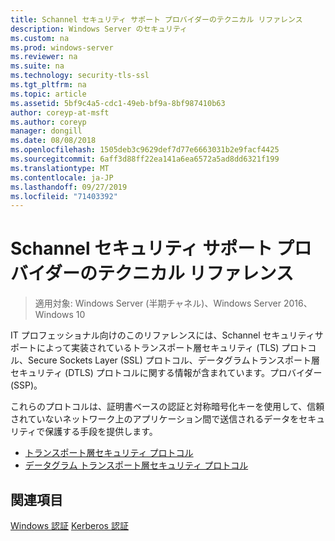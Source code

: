 ```yaml
---
title: Schannel セキュリティ サポート プロバイダーのテクニカル リファレンス
description: Windows Server のセキュリティ
ms.custom: na
ms.prod: windows-server
ms.reviewer: na
ms.suite: na
ms.technology: security-tls-ssl
ms.tgt_pltfrm: na
ms.topic: article
ms.assetid: 5bf9c4a5-cdc1-49eb-bf9a-8bf987410b63
author: coreyp-at-msft
ms.author: coreyp
manager: dongill
ms.date: 08/08/2018
ms.openlocfilehash: 1505deb3c9629def7d77e6663031b2e9facf4425
ms.sourcegitcommit: 6aff3d88ff22ea141a6ea6572a5ad8dd6321f199
ms.translationtype: MT
ms.contentlocale: ja-JP
ms.lasthandoff: 09/27/2019
ms.locfileid: "71403392"
---
```

# <a name="schannel-security-support-provider-technical-reference"></a>Schannel セキュリティ サポート プロバイダーのテクニカル リファレンス

>適用対象: Windows Server (半期チャネル)、Windows Server 2016、Windows 10

IT プロフェッショナル向けのこのリファレンスには、Schannel セキュリティサポートによって実装されているトランスポート層セキュリティ (TLS) プロトコル、Secure Sockets Layer (SSL) プロトコル、データグラムトランスポート層セキュリティ (DTLS) プロトコルに関する情報が含まれています。プロバイダー (SSP)。

これらのプロトコルは、証明書ベースの認証と対称暗号化キーを使用して、信頼されていないネットワーク上のアプリケーション間で送信されるデータをセキュリティで保護する手段を提供します。

- [トランスポート層セキュリティ プロトコル](transport-layer-security-protocol.md)
- [データグラム トランスポート層セキュリティ プロトコル](datagram-transport-layer-security-protocol.md)

## <a name="see-also"></a>関連項目
[Windows 認証](../windows-authentication/windows-authentication-overview.md)
[Kerberos 認証](../kerberos/kerberos-authentication-overview.md)


